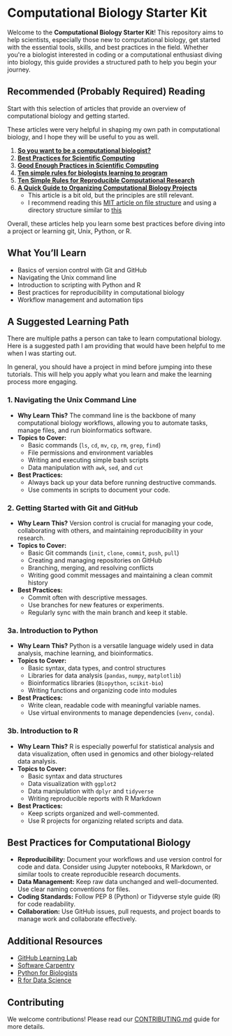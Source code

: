 # Computational Biology Starter Kit

Welcome to the **Computational Biology Starter Kit**! This repository aims to help scientists, especially those new
to computational biology, get started with the essential tools, skills, and best practices in the field. Whether
you're a biologist interested in coding or a computational enthusiast diving into biology, this guide provides
a structured path to help you begin your journey.

## Recommended (Probably Required) Reading

Start with this selection of articles that provide an overview of computational biology and getting started.

These articles were very helpful in shaping my own path in computational biology,
and I hope they will be useful to you as well.

1. **[So you want to be a computational biologist?](http://www.nature.com/nbt/journal/v31/n11/full/nbt.2740.html)**
2. **[Best Practices for Scientific Computing](http://journals.plos.org/plosbiology/article?id=10.1371/journal.pbio.1001745)**
3. **[Good Enough Practices in Scientific Computing](http://journals.plos.org/ploscompbiol/article?id=10.1371/journal.pcbi.1005510)**
4. **[Ten simple rules for biologists learning to program](https://journals.plos.org/ploscompbiol/article?id=10.1371/journal.pcbi.1005871)**
5. **[Ten Simple Rules for Reproducible Computational Research](https://journals.plos.org/ploscompbiol/article?id=10.1371/journal.pcbi.1003285)**
6. **[A Quick Guide to Organizing Computational Biology Projects](https://journals.plos.org/ploscompbiol/article?id=10.1371/journal.pcbi.1000424)**
    - This article is a bit old, but the principles are still relevant.
    - I recommend reading this [MIT article on file structure](https://mitcommlab.mit.edu/be/commkit/file-structure/) and using a
    directory structure similar to [this](https://github.com/mitcommlab/Coding-Documentation/blob/master/File-Structure-Case-Studies.md#case-study-2-a-simple-hierarchy)

Overall, these articles help you learn some best practices before diving into a project or learning git, Unix,
Python, or R.

## What You’ll Learn

- Basics of version control with Git and GitHub
- Navigating the Unix command line
- Introduction to scripting with Python and R
- Best practices for reproducibility in computational biology
- Workflow management and automation tips

## A Suggested Learning Path

There are multiple paths a person can take to learn computational biology. Here is a suggested path I am providing
that would have been helpful to me when I was starting out.

In general, you should have a project in mind before jumping into these tutorials. This will help you apply what you
learn and make the learning process more engaging.

### 1. **Navigating the Unix Command Line**

- **Why Learn This?** The command line is the backbone of many computational biology workflows, allowing you to
automate tasks, manage files, and run bioinformatics software.
- **Topics to Cover:**
    - Basic commands (`ls`, `cd`, `mv`, `cp`, `rm`, `grep`, `find`)
    - File permissions and environment variables
    - Writing and executing simple bash scripts
    - Data manipulation with `awk`, `sed`, and `cut`
- **Best Practices:**
    - Always back up your data before running destructive commands.
    - Use comments in scripts to document your code.

### 2. **Getting Started with Git and GitHub**

- **Why Learn This?** Version control is crucial for managing your code, collaborating with others, and maintaining
reproducibility in your research.
- **Topics to Cover:**
    - Basic Git commands (`init`, `clone`, `commit`, `push`, `pull`)
    - Creating and managing repositories on GitHub
    - Branching, merging, and resolving conflicts
    - Writing good commit messages and maintaining a clean commit history
- **Best Practices:**
    - Commit often with descriptive messages.
    - Use branches for new features or experiments.
    - Regularly sync with the main branch and keep it stable.

### 3a. **Introduction to Python**

- **Why Learn This?** Python is a versatile language widely used in data analysis, machine learning, and bioinformatics.
- **Topics to Cover:**
    - Basic syntax, data types, and control structures
    - Libraries for data analysis (`pandas`, `numpy`, `matplotlib`)
    - Bioinformatics libraries (`Biopython`, `scikit-bio`)
    - Writing functions and organizing code into modules
- **Best Practices:**
    - Write clean, readable code with meaningful variable names.
    - Use virtual environments to manage dependencies (`venv`, `conda`).

### 3b. **Introduction to R**

- **Why Learn This?** R is especially powerful for statistical analysis and data visualization, often used in genomics
 and other biology-related data analysis.
- **Topics to Cover:**
    - Basic syntax and data structures
    - Data visualization with `ggplot2`
    - Data manipulation with `dplyr` and `tidyverse`
    - Writing reproducible reports with R Markdown
- **Best Practices:**
    - Keep scripts organized and well-commented.
    - Use R projects for organizing related scripts and data.

## Best Practices for Computational Biology

- **Reproducibility:** Document your workflows and use version control for code and data. Consider using Jupyter
notebooks, R Markdown, or similar tools to create reproducible research documents.
- **Data Management:** Keep raw data unchanged and well-documented. Use clear naming conventions for files.
- **Coding Standards:** Follow PEP 8 (Python) or Tidyverse style guide (R) for code readability.
- **Collaboration:** Use GitHub issues, pull requests, and project boards to manage work and collaborate effectively.

## Additional Resources

- [GitHub Learning Lab](https://lab.github.com/)
- [Software Carpentry](https://software-carpentry.org/lessons/)
- [Python for Biologists](https://pythonforbiologists.com/)
- [R for Data Science](https://r4ds.had.co.nz/)

## Contributing

We welcome contributions! Please read our [CONTRIBUTING.md](CONTRIBUTING.md) guide for more details.
